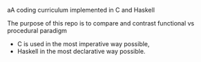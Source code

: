 aA coding curriculum implemented in C and Haskell

The purpose of this repo is to compare and contrast functional vs procedural paradigm

- C is used in the most imperative way possible,
- Haskell in the most declarative way possible.
